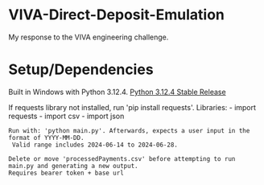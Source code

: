 
# VIVA-Direct-Deposit-Emulation
My response to the VIVA engineering challenge.

# Setup/Dependencies

Built in Windows with Python 3.12.4. [Python 3.12.4 Stable Release](https://www.python.org/downloads/release/python-3124)
	
If requests library not installed, run 'pip install requests'.
	Libraries:
	 - import requests
	 - import csv
	 - import json
	 
	Run with: 'python main.py'. Afterwards, expects a user input in the format of YYYY-MM-DD.
	 Valid range includes 2024-06-14 to 2024-06-28.

	Delete or move 'processedPayments.csv' before attempting to run main.py and generating a new output.
 	Requires bearer token + base url 


